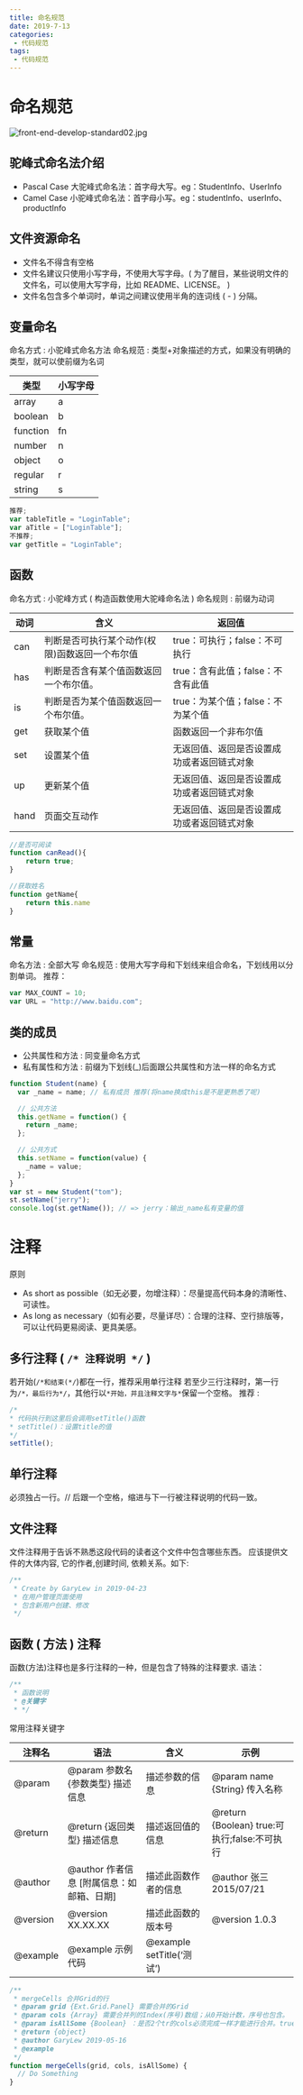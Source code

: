 ```yaml
---
title: 命名规范
date: 2019-7-13
categories:
 - 代码规范
tags:
 - 代码规范
---
```

# 命名规范

![front-end-develop-standard02.jpg](../images/front-end-develop-standard02.jpg)

## 驼峰式命名法介绍

- Pascal Case 大驼峰式命名法：首字母大写。eg：StudentInfo、UserInfo
- Camel Case 小驼峰式命名法：首字母小写。eg：studentInfo、userInfo、productInfo

## 文件资源命名

- 文件名不得含有空格
- 文件名建议只使用小写字母，不使用大写字母。( 为了醒目，某些说明文件的文件名，可以使用大写字母，比如 README、LICENSE。 )
- 文件名包含多个单词时，单词之间建议使用半角的连词线 ( - ) 分隔。

## 变量命名

命名方式 : 小驼峰式命名方法
命名规范 : 类型+对象描述的方式，如果没有明确的类型，就可以使前缀为名词

| 类型     | 小写字母 |
| -------- | -------- |
| array    | a        |
| boolean  | b        |
| function | fn       |
| number   | n        |
| object   | o        |
| regular  | r        |
| string   | s        |

```javascript
推荐;
var tableTitle = "LoginTable";
var aTitle = ["LoginTable"];
不推荐;
var getTitle = "LoginTable";
```

## 函数

命名方式 : 小驼峰方式 ( 构造函数使用大驼峰命名法 )
命名规则 : 前缀为动词

| 动词 | 含义                                           | 返回值                                     |
| ---- | ---------------------------------------------- | ------------------------------------------ |
| can  | 判断是否可执行某个动作(权限)函数返回一个布尔值 | true：可执行；false：不可执行              |
| has  | 判断是否含有某个值函数返回一个布尔值。         | true：含有此值；false：不含有此值          |
| is   | 判断是否为某个值函数返回一个布尔值。           | true：为某个值；false：不为某个值          |
| get  | 获取某个值                                     | 函数返回一个非布尔值                       |
| set  | 设置某个值                                     | 无返回值、返回是否设置成功或者返回链式对象 |
| up   | 更新某个值                                     | 无返回值、返回是否设置成功或者返回链式对象 |
| hand | 页面交互动作                                   | 无返回值、返回是否设置成功或者返回链式对象 |

```javascript
//是否可阅读
function canRead(){
    return true;
}

//获取姓名
function getName{
    return this.name
}
```

## 常量

命名方法 : 全部大写
命名规范 : 使用大写字母和下划线来组合命名，下划线用以分割单词。
推荐：

```javascript
var MAX_COUNT = 10;
var URL = "http://www.baidu.com";
```

## 类的成员

- 公共属性和方法 : 同变量命名方式
- 私有属性和方法 : 前缀为下划线(\_)后面跟公共属性和方法一样的命名方式

```javascript
function Student(name) {
  var _name = name; // 私有成员 推荐(将name换成this是不是更熟悉了呢)

  // 公共方法
  this.getName = function() {
    return _name;
  };

  // 公共方式
  this.setName = function(value) {
    _name = value;
  };
}
var st = new Student("tom");
st.setName("jerry");
console.log(st.getName()); // => jerry：输出_name私有变量的值
```

# 注释

原则

- As short as possible（如无必要，勿增注释）：尽量提高代码本身的清晰性、可读性。
- As long as necessary（如有必要，尽量详尽）：合理的注释、空行排版等，可以让代码更易阅读、更具美感。

## 多行注释 ( `/* 注释说明 */` )

若开始(`/*和结束(*/`)都在一行，推荐采用单行注释
若至少三行注释时，第一行为`/*，最后行为*/`，其他行以`*开始，并且注释文字与*`保留一个空格。
推荐 :

```javascript
/*
* 代码执行到这里后会调用setTitle()函数
* setTitle()：设置title的值
*/
setTitle();
```

## 单行注释

必须独占一行。// 后跟一个空格，缩进与下一行被注释说明的代码一致。

## 文件注释

文件注释用于告诉不熟悉这段代码的读者这个文件中包含哪些东西。 应该提供文件的大体内容, 它的作者,创建时间, 依赖关系。如下:

```javascript
/**
 * Create by GaryLew in 2019-04-23
 * 在用户管理页面使用
 * 包含新用户创建、修改
 */
```

## 函数 ( 方法 ) 注释

函数(方法)注释也是多行注释的一种，但是包含了特殊的注释要求.
语法：

```javascript
/**
 * 函数说明
 * @关键字
 * */
```

常用注释关键字

| 注释名   | 语法                                      | 含义                      | 示例                                         |
| -------- | ----------------------------------------- | ------------------------- | -------------------------------------------- |
| @param   | @param 参数名 {参数类型} 描述信息         | 描述参数的信息            | @param name {String} 传入名称                |
| @return  | @return {返回类型} 描述信息               | 描述返回值的信息          | @return {Boolean} true:可执行;false:不可执行 |
| @author  | @author 作者信息 [附属信息：如邮箱、日期] | 描述此函数作者的信息      | @author 张三 2015/07/21                      |
| @version | @version XX.XX.XX                         | 描述此函数的版本号        | @version 1.0.3                               |
| @example | @example 示例代码                         | @example setTitle(‘测试’) |

```javascript
/**
 * mergeCells 合并Grid的行
 * @param grid {Ext.Grid.Panel} 需要合并的Grid
 * @param cols {Array} 需要合并列的Index(序号)数组；从0开始计数，序号也包含。
 * @param isAllSome {Boolean} ：是否2个tr的cols必须完成一样才能进行合并。true：完成一样；false(默认)：不完全一样
 * @return {object}
 * @author GaryLew 2019-05-16
 * @example
 */
function mergeCells(grid, cols, isAllSome) {
  // Do Something
}
```
